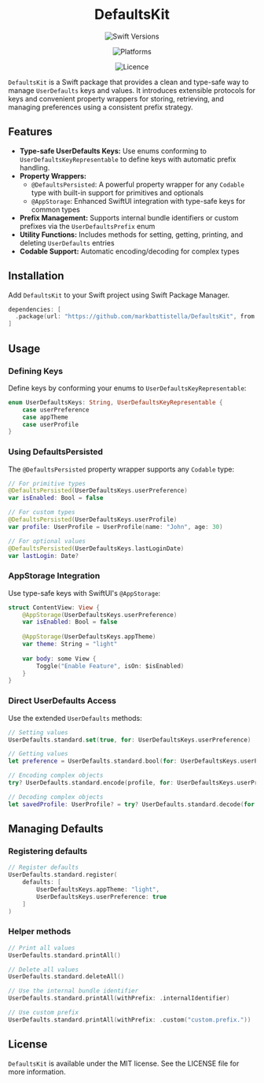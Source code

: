 <div align="center">

# DefaultsKit

![Swift Versions](https://img.shields.io/endpoint?url=https%3A%2F%2Fswiftpackageindex.com%2Fapi%2Fpackages%2Fmarkbattistella%2FDefaultsKit%2Fbadge%3Ftype%3Dswift-versions)

![Platforms](https://img.shields.io/endpoint?url=https%3A%2F%2Fswiftpackageindex.com%2Fapi%2Fpackages%2Fmarkbattistella%2FDefaultsKit%2Fbadge%3Ftype%3Dplatforms)

![Licence](https://img.shields.io/badge/Licence-MIT-white?labelColor=blue&style=flat)

</div>

`DefaultsKit` is a Swift package that provides a clean and type-safe way to manage `UserDefaults` keys and values. It introduces extensible protocols for keys and convenient property wrappers for storing, retrieving, and managing preferences using a consistent prefix strategy.

## Features

- **Type-safe UserDefaults Keys:** Use enums conforming to `UserDefaultsKeyRepresentable` to define keys with automatic prefix handling.
- **Property Wrappers:**
  - `@DefaultsPersisted`: A powerful property wrapper for any `Codable` type with built-in support for primitives and optionals
  - `@AppStorage`: Enhanced SwiftUI integration with type-safe keys for common types
- **Prefix Management:** Supports internal bundle identifiers or custom prefixes via the `UserDefaultsPrefix` enum
- **Utility Functions:** Includes methods for setting, getting, printing, and deleting `UserDefaults` entries
- **Codable Support:** Automatic encoding/decoding for complex types

## Installation

Add `DefaultsKit` to your Swift project using Swift Package Manager.

```swift
dependencies: [
  .package(url: "https://github.com/markbattistella/DefaultsKit", from: "2.0.0")
]
```

## Usage

### Defining Keys

Define keys by conforming your enums to `UserDefaultsKeyRepresentable`:

```swift
enum UserDefaultsKeys: String, UserDefaultsKeyRepresentable {
    case userPreference
    case appTheme
    case userProfile
}
```

### Using DefaultsPersisted

The `@DefaultsPersisted` property wrapper supports any `Codable` type:

```swift
// For primitive types
@DefaultsPersisted(UserDefaultsKeys.userPreference)
var isEnabled: Bool = false

// For custom types
@DefaultsPersisted(UserDefaultsKeys.userProfile)
var profile: UserProfile = UserProfile(name: "John", age: 30)

// For optional values
@DefaultsPersisted(UserDefaultsKeys.lastLoginDate)
var lastLogin: Date?
```

### AppStorage Integration

Use type-safe keys with SwiftUI's `@AppStorage`:

```swift
struct ContentView: View {
    @AppStorage(UserDefaultsKeys.userPreference)
    var isEnabled: Bool = false
    
    @AppStorage(UserDefaultsKeys.appTheme)
    var theme: String = "light"
    
    var body: some View {
        Toggle("Enable Feature", isOn: $isEnabled)
    }
}
```

### Direct UserDefaults Access

Use the extended `UserDefaults` methods:

```swift
// Setting values
UserDefaults.standard.set(true, for: UserDefaultsKeys.userPreference)

// Getting values
let preference = UserDefaults.standard.bool(for: UserDefaultsKeys.userPreference)

// Encoding complex objects
try? UserDefaults.standard.encode(profile, for: UserDefaultsKeys.userProfile)

// Decoding complex objects
let savedProfile: UserProfile? = try? UserDefaults.standard.decode(for: UserDefaultsKeys.userProfile)
```

## Managing Defaults

### Registering defaults

```swift
// Register defaults
UserDefaults.standard.register(
    defaults: [
        UserDefaultsKeys.appTheme: "light",
        UserDefaultsKeys.userPreference: true
    ]
)
```

### Helper methods

```swift
// Print all values
UserDefaults.standard.printAll()

// Delete all values
UserDefaults.standard.deleteAll()

// Use the internal bundle identifier
UserDefaults.standard.printAll(withPrefix: .internalIdentifier)

// Use custom prefix
UserDefaults.standard.printAll(withPrefix: .custom("custom.prefix."))
```

## License

`DefaultsKit` is available under the MIT license. See the LICENSE file for more information.
